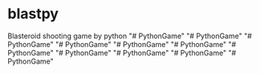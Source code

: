 # blastpy
Blasteroid shooting game by python
"# PythonGame" 
"# PythonGame" 
"# PythonGame" 
"# PythonGame" 
"# PythonGame" 
"# PythonGame" 
"# PythonGame" 
"# PythonGame" 
"# PythonGame" 
"# PythonGame" 
"# PythonGame" 
